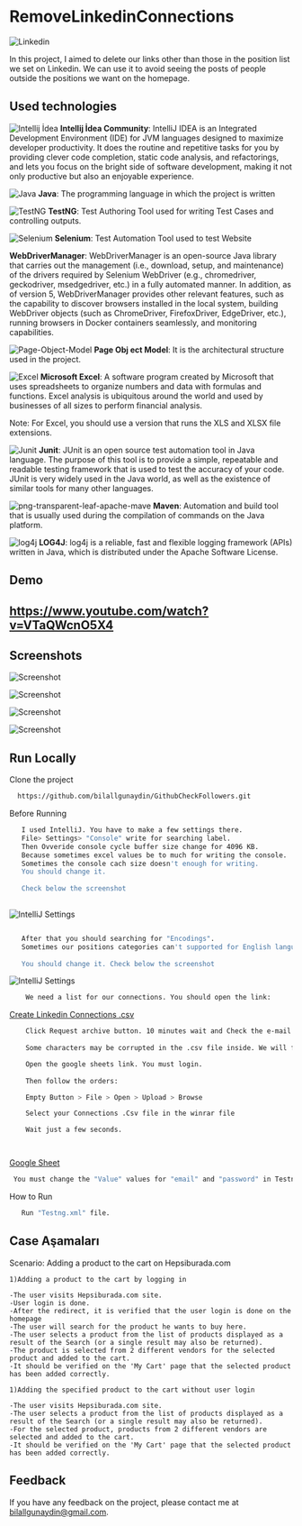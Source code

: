 # RemoveLinkedinConnections


![Linkedin](https://img.onl/izv5yG)

In this project, I aimed to delete our links other than those in the position list we set on Linkedin. We can use it to avoid seeing the posts of people outside the positions we want on the homepage.
## Used technologies

![Intellij İdea](https://img.onl/TtbK6C)   **Intellij İdea Community**: IntelliJ IDEA is an Integrated Development Environment (IDE) for JVM languages designed to maximize developer productivity. It does the routine and repetitive tasks for you by providing clever code completion, static code analysis, and refactorings, and lets you focus on the bright side of software development, making it not only productive but also an enjoyable experience.

![Java](https://user-images.githubusercontent.com/21973124/221045301-8ba20fed-9b89-4a2d-aa1a-144f18081059.png) **Java**: The programming language in which the project is written

![TestNG](https://user-images.githubusercontent.com/21973124/221045634-305f0c6a-0fb4-4516-a7b6-7e2b5ea77f97.png) **TestNG**: Test Authoring Tool used for writing Test Cases and controlling outputs.

![Selenium](https://user-images.githubusercontent.com/21973124/198895496-06aa962b-f22e-478e-bc86-ce482c513192.png) 
**Selenium**: Test Automation Tool used to test Website 

**WebDriverManager**: WebDriverManager is an open-source Java library that carries out the management (i.e., download, setup, and maintenance) of the drivers required by Selenium WebDriver (e.g., chromedriver, geckodriver, msedgedriver, etc.) in a fully automated manner. In addition, as of version 5, WebDriverManager provides other relevant features, such as the capability to discover browsers installed in the local system, building WebDriver objects (such as ChromeDriver, FirefoxDriver, EdgeDriver, etc.), running browsers in Docker containers seamlessly, and monitoring capabilities.

![Page-Object-Model](https://user-images.githubusercontent.com/21973124/198896027-6ad45ea7-7ac5-4a5d-ae30-34a7ae5efcda.png) **Page Obj ect Model**: It is the architectural structure used in the project.

![Excel](https://img.onl/S1tyfQ) **Microsoft Excel**: A software program created by Microsoft that uses spreadsheets to organize numbers and data with formulas and functions. Excel analysis is ubiquitous around the world and used by businesses of all sizes to perform financial analysis. 

Note: For Excel, you should use a version that runs the XLS and XLSX file extensions.

![Junit](https://user-images.githubusercontent.com/21973124/221034802-128fa8ba-16e5-43be-8012-e95a0d808eb3.png) **Junit**: JUnit is an open source test automation tool in Java language. The purpose of this tool is to provide a simple, repeatable and readable testing framework that is used to test the accuracy of your code. JUnit is very widely used in the Java world, as well as the existence of similar tools for many other languages.

![png-transparent-leaf-apache-mave](https://user-images.githubusercontent.com/21973124/198895707-3ea65ae1-48fc-4ca3-9e82-87d09a301959.png) **Maven**: Automation and build tool that is usually used during the compilation of commands on the Java platform.

![log4j](https://user-images.githubusercontent.com/21973124/221046060-6dee577f-68d4-4075-ac1e-fd86107f8e05.png) **LOG4J**: log4j is a reliable, fast and flexible logging framework (APIs) written in Java, which is distributed under the Apache Software License. 
## Demo

## https://www.youtube.com/watch?v=VTaQWcnO5X4

  ## Screenshots
![Screenshot](https://img.onl/WL5fu1)

![Screenshot](https://img.onl/md2rJ)

![Screenshot](https://img.onl/brAUus)

![Screenshot](https://img.onl/D6Zjw)
## Run Locally

Clone the project

```bash
  https://github.com/bilallgunaydin/GithubCheckFollowers.git

```
Before Running

```bash
   I used IntelliJ. You have to make a few settings there.
   File> Settings> "Console" write for searching label. 
   Then Ovveride console cycle buffer size change for 4096 KB. 
   Because sometimes excel values be to much for writing the console.
   Sometimes the console cach size doesn't enough for writing. 
   You should change it. 
   
   Check below the screenshot
   
```

![IntelliJ Settings](https://img.onl/7WC88f)

```bash

   After that you should searching for "Encodings". 
   Sometimes our positions categories can't supported for English language. 
   
   You should change it. Check below the screenshot


```
![IntelliJ Settings](https://img.onl/CrURdV)

```bash
    We need a list for our connections. You should open the link:
```
  [Create Linkedin Connections .csv](https://www.linkedin.com/mypreferences/d/download-my-data) 

```bash
    Click Request archive button. 10 minutes wait and Check the e-mail address you registered on LinkedIn. After download the winrar file. 
    
    Some characters may be corrupted in the .csv file inside. We will fix them and add them to Intellij.

    Open the google sheets link. You must login. 
    
    Then follow the orders:

    Empty Button > File > Open > Upload > Browse

    Select your Connections .Csv file in the winrar file

    Wait just a few seconds. 




```

[Google Sheet](https://www.google.com/sheets/about/)

  ```bash
   You must change the "Value" values for "email" and "password" in Testng.xml.  
```

How to Run

```bash
   Run "Testng.xml" file. 
```



  
## Case Aşamaları




  Scenario: Adding a product to the cart on Hepsiburada.com

    1)Adding a product to the cart by logging in
    
    -The user visits Hepsiburada.com site.
    -User login is done.
    -After the redirect, it is verified that the user login is done on the homepage
    -The user will search for the product he wants to buy here.
    -The user selects a product from the list of products displayed as a result of the Search (or a single result may also be returned).
    -The product is selected from 2 different vendors for the selected product and added to the cart.
    -It should be verified on the 'My Cart' page that the selected product has been added correctly.

    1)Adding the specified product to the cart without user login
    
    -The user visits Hepsiburada.com site.
    -The user selects a product from the list of products displayed as a result of the Search (or a single result may also be returned).
    -For the selected product, products from 2 different vendors are selected and added to the cart.
    -It should be verified on the 'My Cart' page that the selected product has been added correctly.

    
## Feedback

If you have any feedback on the project, please contact me at bilallgunaydin@gmail.com.

  

